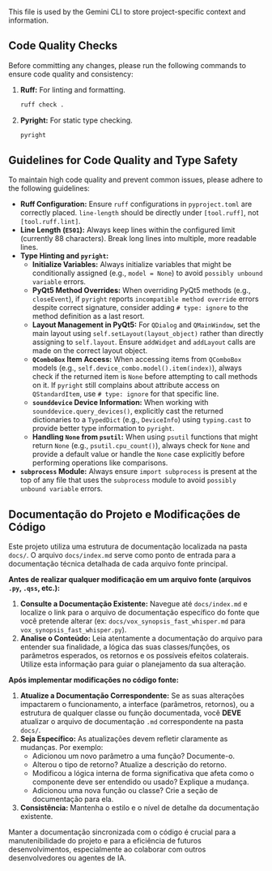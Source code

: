 This file is used by the Gemini CLI to store project-specific context and information.

## Code Quality Checks

Before committing any changes, please run the following commands to ensure code quality and consistency:

1.  **Ruff:** For linting and formatting.
    ```bash
    ruff check .
    ```

2.  **Pyright:** For static type checking.
    ```bash
    pyright
    ```

## Guidelines for Code Quality and Type Safety

To maintain high code quality and prevent common issues, please adhere to the following guidelines:

*   **Ruff Configuration:** Ensure `ruff` configurations in `pyproject.toml` are correctly placed. `line-length` should be directly under `[tool.ruff]`, not `[tool.ruff.lint]`.
*   **Line Length (`E501`):** Always keep lines within the configured limit (currently 88 characters). Break long lines into multiple, more readable lines.
*   **Type Hinting and `pyright`:**
    *   **Initialize Variables:** Always initialize variables that might be conditionally assigned (e.g., `model = None`) to avoid `possibly unbound variable` errors.
    *   **PyQt5 Method Overrides:** When overriding PyQt5 methods (e.g., `closeEvent`), if `pyright` reports `incompatible method override` errors despite correct signature, consider adding `# type: ignore` to the method definition as a last resort.
    *   **Layout Management in PyQt5:** For `QDialog` and `QMainWindow`, set the main layout using `self.setLayout(layout_object)` rather than directly assigning to `self.layout`. Ensure `addWidget` and `addLayout` calls are made on the correct layout object.
    *   **`QComboBox` Item Access:** When accessing items from `QComboBox` models (e.g., `self.device_combo.model().item(index)`), always check if the returned item is `None` before attempting to call methods on it. If `pyright` still complains about attribute access on `QStandardItem`, use `# type: ignore` for that specific line.
    *   **`sounddevice` Device Information:** When working with `sounddevice.query_devices()`, explicitly cast the returned dictionaries to a `TypedDict` (e.g., `DeviceInfo`) using `typing.cast` to provide better type information to `pyright`.
    *   **Handling `None` from `psutil`:** When using `psutil` functions that might return `None` (e.g., `psutil.cpu_count()`), always check for `None` and provide a default value or handle the `None` case explicitly before performing operations like comparisons.
*   **`subprocess` Module:** Always ensure `import subprocess` is present at the top of any file that uses the `subprocess` module to avoid `possibly unbound variable` errors.

## Documentação do Projeto e Modificações de Código

Este projeto utiliza uma estrutura de documentação localizada na pasta `docs/`. O arquivo `docs/index.md` serve como ponto de entrada para a documentação técnica detalhada de cada arquivo fonte principal.

**Antes de realizar qualquer modificação em um arquivo fonte (arquivos `.py`, `.qss`, etc.):**

1.  **Consulte a Documentação Existente:** Navegue até `docs/index.md` e localize o link para o arquivo de documentação específico do fonte que você pretende alterar (ex: `docs/vox_synopsis_fast_whisper.md` para `vox_synopsis_fast_whisper.py`).
2.  **Analise o Conteúdo:** Leia atentamente a documentação do arquivo para entender sua finalidade, a lógica das suas classes/funções, os parâmetros esperados, os retornos e os possíveis efeitos colaterais. Utilize esta informação para guiar o planejamento da sua alteração.

**Após implementar modificações no código fonte:**

1.  **Atualize a Documentação Correspondente:** Se as suas alterações impactarem o funcionamento, a interface (parâmetros, retornos), ou a estrutura de qualquer classe ou função documentada, você **DEVE** atualizar o arquivo de documentação `.md` correspondente na pasta `docs/`.
2.  **Seja Específico:** As atualizações devem refletir claramente as mudanças. Por exemplo:
    *   Adicionou um novo parâmetro a uma função? Documente-o.
    *   Alterou o tipo de retorno? Atualize a descrição do retorno.
    *   Modificou a lógica interna de forma significativa que afeta como o componente deve ser entendido ou usado? Explique a mudança.
    *   Adicionou uma nova função ou classe? Crie a seção de documentação para ela.
3.  **Consistência:** Mantenha o estilo e o nível de detalhe da documentação existente.

Manter a documentação sincronizada com o código é crucial para a manutenibilidade do projeto e para a eficiência de futuros desenvolvimentos, especialmente ao colaborar com outros desenvolvedores ou agentes de IA.
